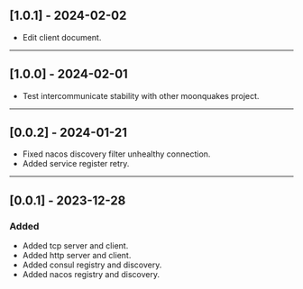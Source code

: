 ## [1.0.1] - 2024-02-02
- Edit client document.

---

## [1.0.0] - 2024-02-01
- Test intercommunicate stability with other moonquakes project.

---

## [0.0.2] - 2024-01-21
- Fixed nacos discovery filter unhealthy connection.
- Added service register retry.

---

## [0.0.1] - 2023-12-28

### Added
- Added tcp server and client.
- Added http server and client.
- Added consul registry and discovery.
- Added nacos registry and discovery.
